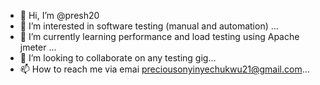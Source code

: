 - 👋 Hi, I’m @presh20
- 👀 I’m interested in software testing (manual and automation) ...
- 🌱 I’m currently learning performance and load testing using Apache jmeter ...
- 💞️ I’m looking to collaborate on any testing gig...
- 📫 How to reach me via emai preciousonyinyechukwu21@gmail.com...

<!---
presh20/presh20 is a ✨ special ✨ repository because its `README.md` (this file) appears on your GitHub profile.
You can click the Preview link to take a look at your changes.
--->
